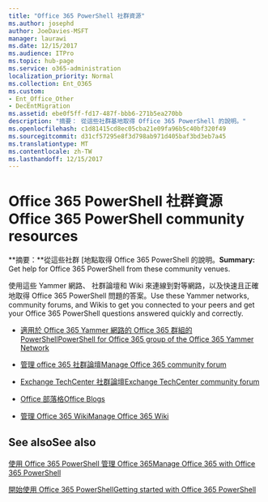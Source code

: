 ```yaml
---
title: "Office 365 PowerShell 社群資源"
ms.author: josephd
author: JoeDavies-MSFT
manager: laurawi
ms.date: 12/15/2017
ms.audience: ITPro
ms.topic: hub-page
ms.service: o365-administration
localization_priority: Normal
ms.collection: Ent_O365
ms.custom:
- Ent_Office_Other
- DecEntMigration
ms.assetid: ebe0f5ff-fd17-487f-bbb6-271b5ea270bb
description: "摘要： 從這些社群基地取得 Office 365 PowerShell 的說明。"
ms.openlocfilehash: c1d81415cd8ec05cba21e09fa96b5c40bf320f49
ms.sourcegitcommit: d31cf57295e8f3d798ab971d405baf3bd3eb7a45
ms.translationtype: MT
ms.contentlocale: zh-TW
ms.lasthandoff: 12/15/2017
---
```

# <a name="office-365-powershell-community-resources"></a><span data-ttu-id="fe97a-103">Office 365 PowerShell 社群資源</span><span class="sxs-lookup"><span data-stu-id="fe97a-103">Office 365 PowerShell community resources</span></span>

 <span data-ttu-id="fe97a-104">**摘要：**從這些社群 [地點取得 Office 365 PowerShell 的說明。</span><span class="sxs-lookup"><span data-stu-id="fe97a-104">**Summary:** Get help for Office 365 PowerShell from these community venues.</span></span>
  
<span data-ttu-id="fe97a-105">使用這些 Yammer 網路、 社群論壇和 Wiki 來連線到對等網路，以及快速且正確地取得 Office 365 PowerShell 問題的答案。</span><span class="sxs-lookup"><span data-stu-id="fe97a-105">Use these Yammer networks, community forums, and Wikis to get you connected to your peers and get your Office 365 PowerShell questions answered quickly and correctly.</span></span> 
  
- [<span data-ttu-id="fe97a-106">適用於 Office 365 Yammer 網路的 Office 365 群組的 PowerShell</span><span class="sxs-lookup"><span data-stu-id="fe97a-106">PowerShell for Office 365 group of the Office 365 Yammer Network</span></span>](https://www.yammer.com/itpronetwork/#/threads/inGroup?type=in_group&amp;feedId=4632269)
    
- [<span data-ttu-id="fe97a-107">管理 office 365 社群論壇</span><span class="sxs-lookup"><span data-stu-id="fe97a-107">Manage Office 365 community forum</span></span>](https://community.office365.com/en-us/f/148.aspx)
    
- [<span data-ttu-id="fe97a-108">Exchange TechCenter 社群論壇</span><span class="sxs-lookup"><span data-stu-id="fe97a-108">Exchange TechCenter community forum</span></span>](https://social.technet.microsoft.com/Forums/exchange/en-US/home?forum=exchangesvrgeneral)
    
- [<span data-ttu-id="fe97a-109">Office 部落格</span><span class="sxs-lookup"><span data-stu-id="fe97a-109">Office Blogs</span></span>](https://blogs.office.com/)
    
- [<span data-ttu-id="fe97a-110">管理 Office 365 Wiki</span><span class="sxs-lookup"><span data-stu-id="fe97a-110">Manage Office 365 Wiki</span></span>](https://community.office365.com/en-us/w/manage/default.aspx)
    
## <a name="see-also"></a><span data-ttu-id="fe97a-111">See also</span><span class="sxs-lookup"><span data-stu-id="fe97a-111">See also</span></span>

#### 

[<span data-ttu-id="fe97a-112">使用 Office 365 PowerShell 管理 Office 365</span><span class="sxs-lookup"><span data-stu-id="fe97a-112">Manage Office 365 with Office 365 PowerShell</span></span>](manage-office-365-with-office-365-powershell.md)
  
[<span data-ttu-id="fe97a-113">開始使用 Office 365 PowerShell</span><span class="sxs-lookup"><span data-stu-id="fe97a-113">Getting started with Office 365 PowerShell</span></span>](getting-started-with-office-365-powershell.md)

